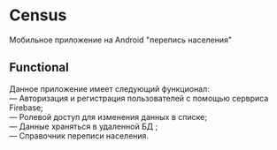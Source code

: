 # Census
Мобильное приложение на Android "перепись населения"
## Functional
Данное приложение имеет следующий функционал:\
— Авторизация и регистрация пользователей с помощью сервриса Firebase;\
— Ролевой доступ для изменения данных в списке;\
— Данные храняться в удаленной БД ;\
— Справочник переписи населения.
